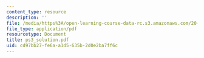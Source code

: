 ```yaml
---
content_type: resource
description: ''
file: /media/https%3A/open-learning-course-data-rc.s3.amazonaws.com/20-410j-molecular-cellular-and-tissue-biomechanics-be-410j-spring-2003/cd97bb27fe6aa1d5635b2d0e2ba7ff6c_ps3_solution.pdf
file_type: application/pdf
resourcetype: Document
title: ps3_solution.pdf
uid: cd97bb27-fe6a-a1d5-635b-2d0e2ba7ff6c
---
```


